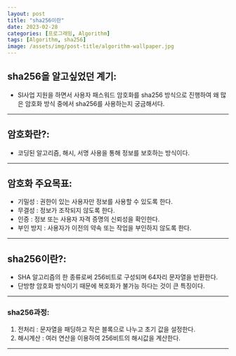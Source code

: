 ```yaml
---
layout: post
title: "sha256이란"
date: 2023-02-28
categories: [프로그래밍, Algorithm]
tags: [Algorithm, sha256]
image: /assets/img/post-title/algorithm-wallpaper.jpg
---
```


## sha256을 알고싶었던 계기:
- SI사업 지원을 하면서 사용자 패스워드 암호화를 sha256 방식으로 진행하여 왜 많은 암호화 방식 중에서 sha256를 사용하는지 궁금해서다.

* * *

## 암호화란?:
- 코딩된 알고리즘, 해시, 서명 사용을 통해 정보를 보호하는 방식이다.

* * *

## 암호화 주요목표:
- 기밀성 : 권한이 있는 사용자만 정보를 사용할 수 있도록 한다.
- 무결성 : 정보가 조작되지 않도록 한다.
- 인증 : 정보 또는 사용자 자격 증명의 신뢰성을 확인한다.
- 부인 방지 : 사용자가 이전의 약속 또는 작업을 부인하지 않도록 한다.

* * *

## sha256이란?:
- SHA 알고리즘의 한 종류로써 256비트로 구성되며 64자리 문자열을 반환한다.
- 단방향 암호화 방식이기 때문에 복호화가 불가능 하다는 것이 큰 특징이다.

* * *

### sha256과정:
1. 전처리 : 문자열을 패딩하고 작은 블록으로 나누고 초기 값을 설정한다.
2. 해시계산 : 여러 연산을 이용하여 256비트의 해시값을 계산한다.

* * *